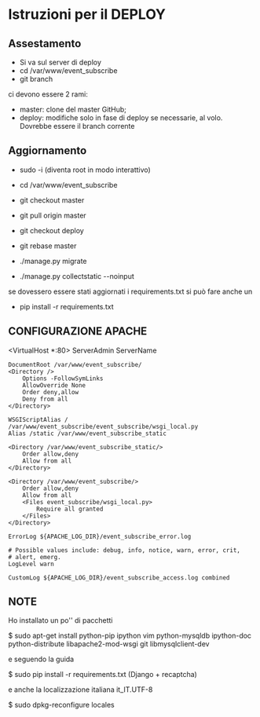 
Istruzioni per il DEPLOY
========================

Assestamento
-------------

- Si va sul server di deploy <nome server>
- cd /var/www/event_subscribe
- git branch 

ci devono essere 2 rami: 

 * master: clone del master GitHub; 
 * deploy: modifiche solo in fase di deploy se necessarie, al volo. Dovrebbe essere il branch corrente

Aggiornamento
-------------

- sudo -i (diventa root in modo interattivo)

- cd /var/www/event_subscribe
- git checkout master
- git pull origin master
- git checkout deploy
- git rebase master
- ./manage.py migrate
- ./manage.py collectstatic --noinput

se dovessero essere stati aggiornati i requirements.txt 
si può fare anche un 

- pip install -r requirements.txt

CONFIGURAZIONE APACHE
---------------------

<VirtualHost *:80>
    ServerAdmin <email contatto apache2>
    ServerName <nome server>

    DocumentRoot /var/www/event_subscribe/
    <Directory />
        Options -FollowSymLinks
        AllowOverride None
        Order deny,allow
        Deny from all
    </Directory>

    WSGIScriptAlias / /var/www/event_subscribe/event_subscribe/wsgi_local.py
    Alias /static /var/www/event_subscribe_static

    <Directory /var/www/event_subscribe_static/>
        Order allow,deny
        Allow from all
    </Directory>

    <Directory /var/www/event_subscribe/>
        Order allow,deny
        Allow from all
        <Files event_subscribe/wsgi_local.py>
            Require all granted
        </Files>
    </Directory>

    ErrorLog ${APACHE_LOG_DIR}/event_subscribe_error.log

    # Possible values include: debug, info, notice, warn, error, crit,
    # alert, emerg.
    LogLevel warn

    CustomLog ${APACHE_LOG_DIR}/event_subscribe_access.log combined


</VirtualHost>

NOTE
----

Ho installato un po'' di pacchetti

$ sudo apt-get install python-pip ipython vim python-mysqldb ipython-doc python-distribute libapache2-mod-wsgi git libmysqlclient-dev


e seguendo la guida

$ sudo pip install -r requirements.txt (Django + recaptcha)

e anche la localizzazione italiana it_IT.UTF-8

$ sudo dpkg-reconfigure locales 


